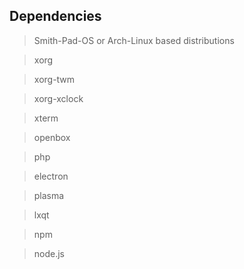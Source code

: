 ## Dependencies

> Smith-Pad-OS or Arch-Linux based distributions

> xorg 

> xorg-twm

> xorg-xclock

> xterm

> openbox

> php

> electron

> plasma

> lxqt

> npm

> node.js